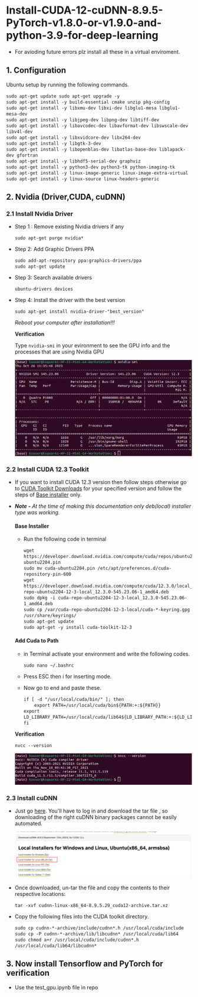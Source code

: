 # Install-CUDA-12-cuDNN-8.9.5-PyTorch-v1.8.0-or-v1.9.0-and-python-3.9-for-deep-learning

* For avioding future errors plz install all these in a virtual enviroment.

## 1. Configuration
Ubuntu setup by running the following commands.

    sudo apt-get update sudo apt-get upgrade -y
    sudo apt-get install -y build-essential cmake unzip pkg-config
    sudo apt-get install -y libxmu-dev libxi-dev libglu1-mesa libglu1-mesa-dev
    sudo apt-get install -y libjpeg-dev libpng-dev libtiff-dev
    sudo apt-get install -y libavcodec-dev libavformat-dev libswscale-dev libv4l-dev
    sudo apt-get install -y libxvidcore-dev libx264-dev
    sudo apt-get install -y libgtk-3-dev
    sudo apt-get install -y libopenblas-dev libatlas-base-dev liblapack-dev gfortran
    sudo apt-get install -y libhdf5-serial-dev graphviz
    sudo apt-get install -y python3-dev python3-tk python-imaging-tk
    sudo apt-get install -y linux-image-generic linux-image-extra-virtual
    sudo apt-get install -y linux-source linux-headers-generic

## 2. Nvidia (Driver,CUDA, cuDNN)
### 2.1 Install Nvidia Driver
* Step 1 : Remove existing Nvidia drivers if any

      sudo apt-get purge nvidia*

* Step 2: Add Graphic Drivers PPA

      sudo add-apt-repository ppa:graphics-drivers/ppa
      sudo apt-get update

* Step 3: Search available drivers

      ubuntu-drivers devices

* Step 4: Install the driver with the best version

      sudo apt-get install nvidia-driver-"best_version"

  <i>Reboot your computer after installation!!!</i>
  
  <b>Verification</b>

  Type `nvidia-smi` in your evironment to see the GPU info and the processes that are using Nvidia GPU

  <img src = 'images\nvidia-smi.png'>
  
### 2.2 Install CUDA 12.3 Toolkit
* If you want to install CUDA 12.3 version then follow steps otherwise go to <a href = "https://developer.nvidia.com/cuda-toolkit">CUDA Toolkit Downloads</a> for your specified version and follow the steps of <u>Base installer</u> only.
* <i><b>Note -</b> At the time of making this documentation only deb(local) installer type was working.</i>
  #### Base Installer
  * Run the following code in terminal

        wget https://developer.download.nvidia.com/compute/cuda/repos/ubuntu2204/x86_64/cuda-ubuntu2204.pin
        sudo mv cuda-ubuntu2204.pin /etc/apt/preferences.d/cuda-repository-pin-600
        wget https://developer.download.nvidia.com/compute/cuda/12.3.0/local_installers/cuda-repo-ubuntu2204-12-3-local_12.3.0-545.23.06-1_amd64.deb
    	sudo dpkg -i cuda-repo-ubuntu2204-12-3-local_12.3.0-545.23.06-1_amd64.deb
        sudo cp /var/cuda-repo-ubuntu2204-12-3-local/cuda-*-keyring.gpg /usr/share/keyrings/
    	sudo apt-get update
    	sudo apt-get -y install cuda-toolkit-12-3

  #### Add Cuda to Path
  * in Terminal activate your environment and write the following codes.

    	sudo nano ~/.bashrc

  * Press ESC then i for inserting mode.
  * Now go to end and paste these.
  
        if [ -d "/usr/local/cuda/bin/" ]; then
    		export PATH=/usr/local/cuda/bin${PATH:+:${PATH}}
		export LD_LIBRARY_PATH=/usr/local/cuda/lib64${LD_LIBRARY_PATH:+:${LD_LIBRARY_PATH}}
        fi

  <b>Verification</b>

      nvcc --version

	<img src = 'images\nvcc.png'>

### 2.3 Install cuDNN 
* Just go <a href = 'https://developer.nvidia.com/cudnn'>here</a>. You'll have to log in and download the tar file , so downloading of the right cuDNN binary packages cannot be easily automated.

	<img src="images/cuDNN.png">

* Once downloaded, un-tar the file and copy the contents to their respective locations:

      tar -xvf cudnn-linux-x86_64-8.9.5.29_cuda12-archive.tar.xz

* Copy the following files into the CUDA toolkit directory.

      sudo cp cudnn-*-archive/include/cudnn*.h /usr/local/cuda/include
      sudo cp -P cudnn-*-archive/lib/libcudnn* /usr/local/cuda/lib64 
      sudo chmod a+r /usr/local/cuda/include/cudnn*.h /usr/local/cuda/lib64/libcudnn*

## 3. Now install Tensorflow and PyTorch for verification

* Use the test_gpu.ipynb file in repo 




